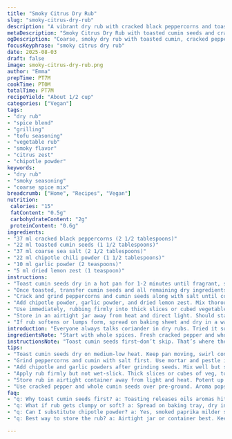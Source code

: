 ```yaml
---
title: "Smoky Citrus Dry Rub"
slug: "smoky-citrus-dry-rub"
description: "A vibrant dry rub with cracked black peppercorns and toasted cumin seeds replacing coriander for earthier depth. Paprika swapped for chipotle powder to kick the smoky notes higher. Lemon zest adds a bright contrast. Salt and garlic powder keep the backbone solid. Coarse texture, keeps well in airtight container up to 3 months. Great for roasting or grilling vegetables, tofu, or even chicken. Grind pepper and cumin with salt first. Easy to tweak quantities on the fly. Store away from sunlight to preserve aroma. Adds immediate punch without moisture, so timing and rubbing pressure matter more."
metaDescription: "Smoky Citrus Dry Rub with toasted cumin seeds and cracked black peppercorns. Coarse texture, bright lemon zest, chipotle heat. Great for roasting, grilling veggies or tofu"
ogDescription: "Coarse, smoky dry rub with toasted cumin, cracked pepper, chipotle powder and lemon zest. Punchy flavor for veggies, tofu, meats. Store airtight, watch textures."
focusKeyphrase: "smoky citrus dry rub"
date: 2025-08-03
draft: false
image: smoky-citrus-dry-rub.png
author: "Emma"
prepTime: PT7M
cookTime: PT0M
totalTime: PT7M
recipeYield: "About 1/2 cup"
categories: ["Vegan"]
tags:
- "dry rub"
- "spice blend"
- "grilling"
- "tofu seasoning"
- "vegetable rub"
- "smoky flavor"
- "citrus zest"
- "chipotle powder"
keywords:
- "dry rub"
- "smoky seasoning"
- "coarse spice mix"
breadcrumb: ["Home", "Recipes", "Vegan"]
nutrition: 
 calories: "15"
 fatContent: "0.5g"
 carbohydrateContent: "2g"
 proteinContent: "0.6g"
ingredients:
- "37 ml cracked black peppercorns (2 1/2 tablespoons)"
- "22 ml toasted cumin seeds (1 1/2 tablespoons)"
- "37 ml coarse sea salt (2 1/2 tablespoons)"
- "22 ml chipotle chili powder (1 1/2 tablespoons)"
- "10 ml garlic powder (2 teaspoons)"
- "5 ml dried lemon zest (1 teaspoon)"
instructions:
- "Toast cumin seeds dry in a hot pan for 1-2 minutes until fragrant, swirling constantly to avoid burning. Watch closely, seeds will darken and pop softly."
- "Once toasted, transfer cumin seeds and all remaining dry ingredients except lemon zest into a sturdy mortar and pestle."
- "Crack and grind peppercorns and cumin seeds along with salt until coarse but not powdery. Leave some texture; too fine will suck out moisture from ingredients when rubbed."
- "Add chipotle powder, garlic powder, and dried lemon zest. Mix thoroughly with a spoon or shake well in container."
- "Use immediately, rubbing firmly into thick slices or cubed vegetables, firm tofu, or meats. The rub should coat without clumping or fading fast."
- "Store in an airtight jar away from heat and direct light. Should stay potent for up to 3 months but loses punch after."
- "If rub softens or lumps form, spread on baking sheet and dry in a warm oven (lowest setting) for 5 minutes to restore."
introduction: "Everyone always talks coriander in dry rubs. Tried it so many times—meh, predictable. Swapped cumin in last batch, toasted those seeds and boom, new dimension. Chipotle powder instead of paprika ups the smoke but keeps mild heat. Throw in lemon zest to cut through richness when grilling or roasting—it lifts everything. Salt is essential but don’t go overboard, otherwise it’ll dry out quickly. Garlic powder rounds the edges. Keep the grind coarse. Cracking peppercorns by hand or with a grinder beats pre-ground any day, aroma pops out loud. Store cold if you can, or use fast. No fuss, no mess, just punchy flavor waiting in a jar. Learned the hard way that lumps kill texture, so toss in oven if it gets all claggy. Dry rubs like this? They’re how I wake up bland meals, instant sparks. Watch those seeds toast or you’ll burn every time; smells tell all. Once you master this, switch out the zest or peppers for endless twists. It's quick, no fuss, and tastes like effort."
ingredientsNote: "Start with whole spices. Fresh cracked pepper and whole cumin seeds toasted dry give this rub character. Pre-ground powders just don’t hold the aroma long enough. Toast cumin on medium-low, that’s key—burnt seeds bring bitterness, but under-toasted ones are dull. Salt choice matters too—coarse sea salt or kosher salt works best for texture and draw in flavor. Regular fine salt dissolves too fast, no crunchy bite left. Garlic powder brings a mellow backbone; garlic flakes might burn when grilling. Dried lemon zest isn’t mandatory but highly recommended for a pop of brightness; use fresh if in a pinch but dry to prevent clumping. Chipotle powder swaps smoked paprika here for a subtler, woodsmoke fire with moderate heat. Adjust amount for heat tolerance—too much and it dominates. Keep the rub dry and store airtight to preserve oils from toasted seeds. If moisture sneaks in, spread thin in oven to avoid ruining shelf life. Worth keeping a batch in kitchen for quick flavor boosts on veggies, tofu, or meat alternatives. When a recipe calls for coriander, try cumin here instead—you’ll see a less floral, earthier profile more suited to hearty fare."
instructionsNote: "Toast cumin seeds first—don’t skip. That’s where the flavor bursts out. Watch and swirl seeds, they should scent like warm earth, not acrid smoke. Use a skillet wide enough for even heating; overcrowding equals uneven toasting. Then the grind. Mortar and pestle if you have time—it’s worth feeling those spices break under your hand, releasing snap-crackle aromas. A grinder is faster but go easy to avoid dusting to powder. Coarse bits hold better on food, creating texture and slow flavor release. Mix everything except lemon zest first, then stir that in after so it keeps light and dry. When applying, rub firmly but not plastered wet; the dry texture should cling, not cake. If using on tofu or veggies, press rub in and let rest 10-15 minutes before cooking—this hydrates the salt lightly, reactivating flavors without drawing too much moisture. Oven drying lumps if needed: 5 minutes at lowest temp. Keep an eye; rub dries fast. If burnt, toss batch. This dry rub is as good as its timing—watch your nose and sight more than clocks in prep or cooking. The smoky aroma should intensify but not scorch. I've burned my fair share learning that."
tips:
- "Toast cumin seeds dry on medium-low heat. Keep pan moving, swirl constantly. Seeds darken slightly, make popping sound. Avoid burnt bitterness—smell warm earth not acrid smoke. Wide skillet best; overcrowd and seeds steam."
- "Grind peppercorns and cumin with salt first. Use mortar and pestle if time allows. Aim for coarse grind. Too fine, rub pulls moisture out later. Some texture needed for slow flavor release, no dusty powder. Hand crush better aroma than machine."
- "Add chipotle and garlic powders after grinding seeds. Mix well but separate lemon zest to add last. Keeps zest dry, stops clumping. Dried zest preferred to fresh if you want texture consistency. Fresh can cause lumps, moisture in mix ruins shelf life."
- "Apply rub firmly but not wet-slick. Thick slices or cubes of veg, tofu, meat. Press rub in, then rest 10-15 minutes to let salt hydrate surface. Without rest, rub won’t stick or penetrate flavors well. Timing - know smell change, don’t over rub."
- "Store rub in airtight container away from light and heat. Potent up to 3 months but loses snap after. If lumps or softness develop spread thin on baking sheet in warm oven lowest temp for 5 minutes. Watch closely to avoid roast marks."
- "Use cracked pepper and whole cumin seeds over pre-ground. Aroma pops loud. Chipotle powder swapped for paprika gives woodsmoke, moderate heat, not overpowering. Adjust chipotle amount for heat tolerance. Salt: coarse sea salt or kosher preferred. Fine salt dissolves too fast."
faq:
- "q: Why toast cumin seeds first? a: Toasting releases oils aromas hits deeper flavor. Raw seeds dull, smell flat. Watch seeds carefully they darken and pop softly. Burnt means bitter, under-toasted lacks punch. Toast low-medium heat."
- "q: What if rub gets clumpy or soft? a: Spread on baking tray, dry in lowest oven setting 5 minutes. Keeps texture but don’t leave too long or it chars. Store airtight always. Moisture kills shelf life. Can break lumps by shaking or stirring well too."
- "q: Can I substitute chipotle powder? a: Yes, smoked paprika milder smoky or cayenne hotter but no smoke. Adjust amount based on heat tolerance. Chipotle adds subtle fire and wood aroma unique here. Experiment for your taste but keep dry."
- "q: Best way to store the rub? a: Airtight jar or container best. Keep out of sunlight, cool spot. Fridge extends life but can cause condensation if not sealed well. Avoid humidity, moisture sneaks in easy, ruins texture and aroma quickly."

---
```


